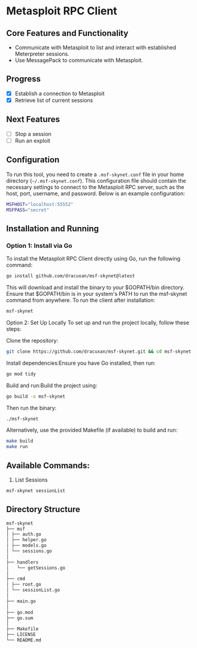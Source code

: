 # Metasploit RPC Client

## Core Features and Functionality

- Communicate with Metasploit to list and interact with established Meterpreter sessions.
- Use MessagePack to communicate with Metasploit.

## Progress

- [x] Establish a connection to Metasploit
- [x] Retrieve list of current sessions

## Next Features

- [ ] Stop a session
- [ ] Run an exploit

## Configuration

To run this tool, you need to create a `.msf-skynet.conf` file in your home directory
(`~/.msf-skynet.conf`).
This configuration file should contain the necessary settings to connect to the Metasploit
RPC server, such as the host, port, username, and password.
Below is an example configuration:

```sh
MSFHOST="localhost:55552"
MSFPASS="secret"
```

## Installation and Running

### Option 1: Install via Go

To install the Metasploit RPC Client directly using Go, run the following command:

```sh
go install github.com/dracuxan/msf-skynet@latest
```

This will download and install the binary to your $GOPATH/bin directory.
Ensure that $GOPATH/bin is in your system's PATH to run the msf-skynet command from anywhere.
To run the client after installation:

```sh
msf-skynet
```

Option 2: Set Up Locally
To set up and run the project locally, follow these steps:

Clone the repository:

```sh
git clone https://github.com/dracuxan/msf-skynet.git && cd msf-skynet
```

Install dependencies:Ensure you have Go installed, then run:

```sh
go mod tidy
```

Build and run:Build the project using:

```sh
go build -o msf-skynet
```

Then run the binary:

```sh
./msf-skynet
```

Alternatively, use the provided Makefile (if available) to build and run:

```sh
make build
make run
```

## Available Commands:

1. List Sessions

```sh
msf-skynet sessionList
```

## Directory Structure

```sh
msf-skynet
├── msf
│ ├── auth.go
│ ├── helper.go
│ ├── models.go
│ └── sessions.go
│
├── handlers
│   └── getSessions.go
│
├── cmd
│ ├── root.go
│ └── sessionList.go
│
├── main.go
│
├── go.mod
├── go.sum
│
├── Makefile
├── LICENSE
└── README.md
```
